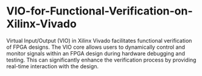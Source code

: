 # VIO-for-Functional-Verification-on-Xilinx-Vivado
Virtual Input/Output (VIO) in Xilinx Vivado facilitates functional verification of FPGA designs. The VIO core allows users to dynamically control and monitor signals within an FPGA design during hardware debugging and testing. This can significantly enhance the verification process by providing real-time interaction with the design.
